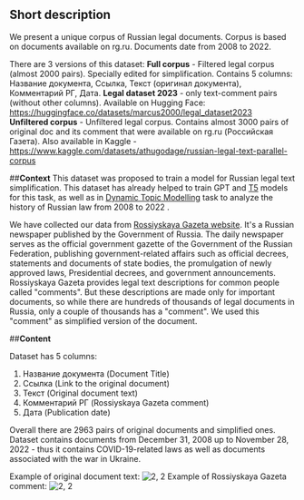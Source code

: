 ## **Short description**
We present a unique corpus of Russian legal documents. Corpus is based on documents available on rg.ru. Documents date from 2008 to 2022.

There are 3 versions of this dataset:
**Full corpus** - Filtered legal corpus (almost 2000 pairs). Specially edited for simplification. Contains 5 columns: Название документа,  Ссылка, Текст (оригинал документа), Комментарий РГ, Дата.
**Legal dataset 2023** - only text-comment pairs (without other columns). Available on Hugging Face: https://huggingface.co/datasets/marcus2000/legal_dataset2023    
**Unfiltered corpus** - Unfiltered legal corpus. Contains almost 3000 pairs of original doc and its comment that were available on rg.ru (Российская Газета). Also available in Kaggle - https://www.kaggle.com/datasets/athugodage/russian-legal-text-parallel-corpus


##**Context**
This dataset was proposed to train a model for Russian legal text simplification. This dataset has already helped to train GPT and [T5](https://github.com/Athugodage/RuLawSimplification/blob/main/trained_models/ru_t5_test(rouge_metrics).ipynb) models for this task, as well as in [Dynamic Topic Modelling](https://github.com/Athugodage/legal_dtm/blob/main/BERTopic_DTM_legal_docs.ipynb) task to analyze the history of Russian law from 2008 to 2022 .

We have collected our data from [Rossiyskaya Gazeta website](https://rg.ru/doc).  It's a Russian newspaper published by the Government of Russia. The daily newspaper serves as the official government gazette of the Government of the Russian Federation, publishing government-related affairs such as official decrees, statements and documents of state bodies, the promulgation of newly approved laws, Presidential decrees, and government announcements.
Rossiyskaya Gazeta provides legal text descriptions for common people called "comments". But these descriptions are made only for important documents, so while there are hundreds of thousands of legal documents in Russia, only a couple of thousands has a "comment". We used this "comment" as simplified version of the document.


##**Content**

Dataset has 5 columns: 
1. Название документа (Document Title)
2. Ссылка (Link to the original document)
3. Текст (Original document text)
4. Комментарий РГ (Rossiyskaya Gazeta comment)
5. Дата (Publication date) 

Overall there are 2963 pairs of original documents and simplified ones. Dataset contains documents from December 31, 2008 up to November 28, 2022 - thus it contains COVID-19-related laws as well as documents associated with the war in Ukraine. 

Example of original document text:
![2, 2](https://www.googleapis.com/download/storage/v1/b/kaggle-user-content/o/inbox%2F11047041%2Fb6eb66b83f6e880a6af3c0770b910028%2Foriginal.png?generation=1676085591921691&alt=media)
Example of Rossiyskaya Gazeta comment:
![2, 2](https://www.googleapis.com/download/storage/v1/b/kaggle-user-content/o/inbox%2F11047041%2Fac7b6df0b8f8903ed55a26b185c57d64%2Fsimplified.png?generation=1676085712692880&alt=media)
